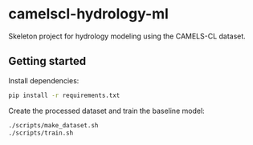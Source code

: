 # camelscl-hydrology-ml

Skeleton project for hydrology modeling using the CAMELS-CL dataset.

## Getting started

Install dependencies:

```bash
pip install -r requirements.txt
```

Create the processed dataset and train the baseline model:

```bash
./scripts/make_dataset.sh
./scripts/train.sh
```
